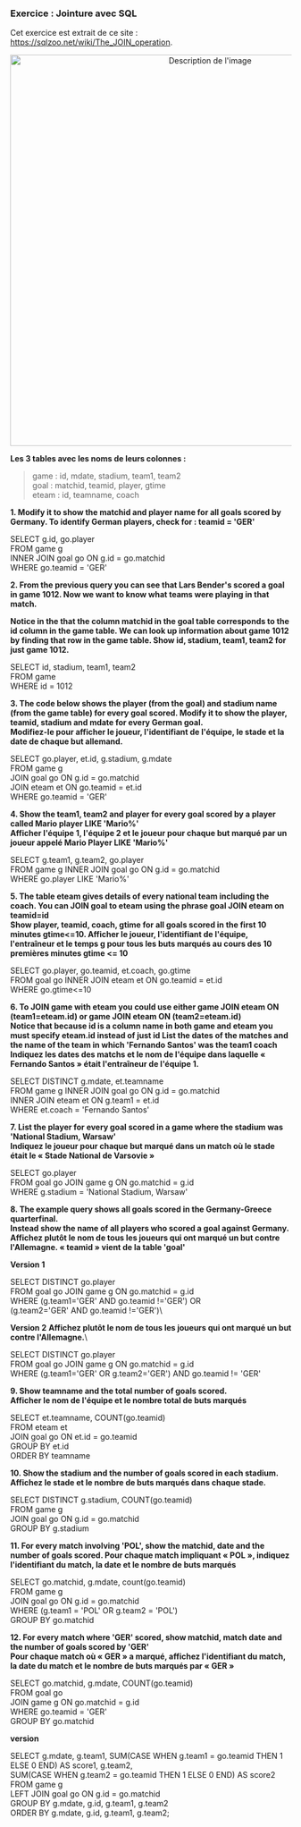 ### **Exercice : Jointure avec SQL** ###

Cet exercice est extrait de ce site : https://sqlzoo.net/wiki/The_JOIN_operation. 

<div align="center">
  <img src="https://github.com/user-attachments/assets/f54466de-466f-473d-acbc-d535eb7e7ee4" alt="Description de l'image" width="700"/>
</div>

**Les 3 tables avec les noms de leurs colonnes :**
> game : id, mdate, stadium, team1, team2\
> goal : matchid, teamid, player, gtime\
> eteam : id, teamname, coach

**1.	Modify it to show the matchid and player name for all goals scored by Germany. To identify German players, check for : teamid = 'GER'**

SELECT g.id, go.player\
FROM game g\
INNER JOIN goal go ON g.id = go.matchid\
WHERE go.teamid = 'GER'

**2. From the previous query you can see that Lars Bender's scored a goal in game 1012. Now we want to know what teams were playing in that match.**

**Notice in the that the column matchid in the goal table corresponds to the id column in the game table. We can look up information about game 1012 by finding that row in the game table. Show id, stadium, team1, team2 for just game 1012.**

SELECT id, stadium, team1, team2\
FROM game\
WHERE id = 1012


**3. The code below shows the player (from the goal) and stadium name (from the game table) for every goal scored.
Modify it to show the player, teamid, stadium and mdate for every German goal.**\
**Modifiez-le pour afficher le joueur, l'identifiant de l'équipe, le stade et la date de chaque but allemand.**

SELECT go.player, et.id, g.stadium, g.mdate\
FROM game g\
JOIN goal go ON g.id = go.matchid\
JOIN eteam et ON go.teamid = et.id\
WHERE go.teamid = 'GER'


**4.	Show the team1, team2 and player for every goal scored by a player called Mario player LIKE 'Mario%'\
Afficher l'équipe 1, l'équipe 2 et le joueur pour chaque but marqué par un joueur appelé Mario Player LIKE 'Mario%'**

SELECT g.team1, g.team2, go.player\
FROM game g INNER JOIN goal go ON g.id = go.matchid\
WHERE go.player LIKE 'Mario%'


**5.	The table eteam gives details of every national team including the coach. You can JOIN goal to eteam using the phrase goal JOIN eteam on teamid=id\
Show player, teamid, coach, gtime for all goals scored in the first 10 minutes gtime<=10. Afficher le joueur, l'identifiant de l'équipe, l'entraîneur et le temps g pour tous les buts marqués au cours des 10 premières minutes gtime <= 10**

SELECT go.player, go.teamid, et.coach, go.gtime\
FROM goal go INNER JOIN eteam et ON go.teamid = et.id\
WHERE go.gtime<=10


**6. To JOIN game with eteam you could use either game JOIN eteam ON (team1=eteam.id) or game JOIN eteam ON (team2=eteam.id)\
Notice that because id is a column name in both game and eteam you must specify eteam.id instead of just id
List the dates of the matches and the name of the team in which 'Fernando Santos' was the team1 coach\
Indiquez les dates des matchs et le nom de l'équipe dans laquelle « Fernando Santos » était l'entraîneur de l'équipe 1.**

SELECT DISTINCT g.mdate, et.teamname\
FROM game g INNER JOIN goal go ON g.id = go.matchid\
INNER JOIN eteam et ON g.team1 = et.id\
WHERE et.coach = 'Fernando Santos'

**7. List the player for every goal scored in a game where the stadium was 'National Stadium, Warsaw'\
Indiquez le joueur pour chaque but marqué dans un match où le stade était le « Stade National de Varsovie »**

SELECT go.player\
FROM goal go JOIN game g ON go.matchid = g.id\
WHERE g.stadium = 'National Stadium, Warsaw'


**8. The example query shows all goals scored in the Germany-Greece quarterfinal.\
Instead show the name of all players who scored a goal against Germany.\
Affichez plutôt le nom de tous les joueurs qui ont marqué un but contre l'Allemagne. « teamid » vient de la table 'goal'**

**Version 1**

SELECT DISTINCT go.player\
FROM goal go JOIN game g ON go.matchid = g.id\
WHERE (g.team1='GER' AND go.teamid !='GER') OR\
               (g.team2='GER' AND go.teamid !='GER')\
               
**Version 2**
**Affichez plutôt le nom de tous les joueurs qui ont marqué un but contre l'Allemagne.**\

SELECT DISTINCT go.player\
FROM goal go JOIN game g ON go.matchid = g.id\
WHERE (g.team1='GER' OR g.team2='GER') AND go.teamid != 'GER'

**9.  Show teamname and the total number of goals scored.\
Afficher le nom de l'équipe et le nombre total de buts marqués**

SELECT et.teamname, COUNT(go.teamid)\
FROM eteam et\
JOIN goal go ON et.id = go.teamid\
GROUP BY et.id\
ORDER BY teamname

**10. Show the stadium and the number of goals scored in each stadium.\
Affichez le stade et le nombre de buts marqués dans chaque stade.**

SELECT DISTINCT g.stadium, COUNT(go.teamid)\
FROM game g\
JOIN goal go ON g.id = go.matchid\
GROUP BY g.stadium

**11. For every match involving 'POL', show the matchid, date and the number of goals scored.
Pour chaque match impliquant « POL », indiquez l'identifiant du match, la date et le nombre de buts marqués**

SELECT go.matchid, g.mdate, count(go.teamid)\
FROM game g\
JOIN goal go ON g.id = go.matchid\
WHERE (g.team1 = 'POL' OR g.team2 = 'POL')\
GROUP BY go.matchid


**12. For every match where 'GER' scored, show matchid, match date and the number of goals scored by 'GER'\
Pour chaque match où « GER » a marqué, affichez l'identifiant du match, la date du match et le nombre de buts marqués par « GER »**

SELECT go.matchid, g.mdate, COUNT(go.teamid)\
FROM goal go\
JOIN game g ON go.matchid = g.id\
WHERE go.teamid = 'GER'\
GROUP BY go.matchid

**version**

SELECT g.mdate, g.team1, SUM(CASE WHEN g.team1 = go.teamid THEN 1 ELSE 0 END) AS score1, g.team2,\
  SUM(CASE WHEN g.team2 = go.teamid THEN 1 ELSE 0 END) AS score2\
FROM game g\
LEFT JOIN goal go ON g.id = go.matchid\
GROUP BY g.mdate, g.id, g.team1, g.team2\
ORDER BY g.mdate, g.id, g.team1, g.team2;




























